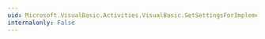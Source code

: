 ```yaml
---
uid: Microsoft.VisualBasic.Activities.VisualBasic.SetSettingsForImplementation(System.Object,Microsoft.VisualBasic.Activities.VisualBasicSettings)
internalonly: False
---
```

